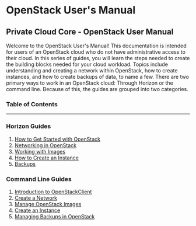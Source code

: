 # OpenStack User's Manual

## Private Cloud Core - OpenStack User Manual

Welcome to the OpenStack User's Manual\! This documentation is intended
for users of an OpenStack cloud who do not have administrative access to
their cloud. In this series of guides, you will learn the steps needed
to create the building blocks needed for your cloud workload. Topics
include understanding and creating a network within OpenStack, how to
create instances, and how to create backups of data, to name a few.
There are two primary ways to work in an OpenStack cloud: Through
Horizon or the command line. Because of this, the guides are grouped
into two categories.

### **Table of Contents**

-----

### Horizon Guides

1. [How to Get Started with
    OpenStack](getting_started_with_openstack)
2. [Networking in OpenStack](network_ip_traffic)
3. [Working with Images](using_creating_images)
4. [How to Create an Instance](create_an_instance)
5. [Backups](backups)

### Command Line Guides

1. [Introduction to OpenStackClient](openstackclient)
2. [Create a Network](network_ip_traffic_cli)
3. [Manage OpenStack
    Images](using_creating_images_cli)
4. [Create an Instance](create_an_instance_cli)
5. [Managing Backups in OpenStack](backups_cli)
